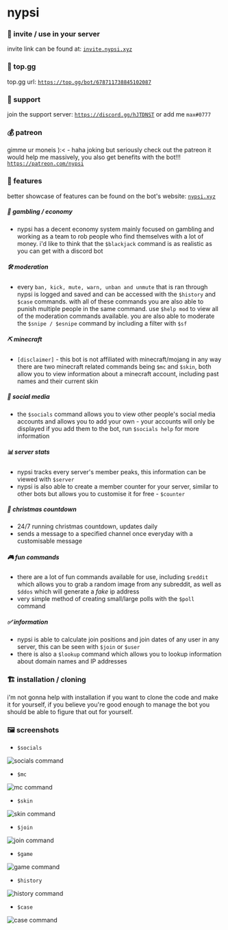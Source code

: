 # nypsi

### 🍟 invite / use in your server

invite link can be found at: [`invite.nypsi.xyz`](http://invite.nypsi.xyz)

### 🍪 top.gg

top.gg url: [`https://top.gg/bot/678711738845102087`](https://top.gg/bot/678711738845102087)

### 🌴 support

join the support server: [`https://discord.gg/hJTDNST`](https://discord.gg/hJTDNST) or add me `max#0777`

### 💰 patreon

gimme ur moneis ):< - haha joking but seriously check out the patreon it would help me massively, you also get benefits with the bot!!! [`https://patreon.com/nypsi`](https://patreon.com/nypsi)

### 🌵 features

better showcase of features can be found on the bot's website: [`nypsi.xyz`](https://nypsi.xyz)

##### 💸 gambling / economy

-   nypsi has a decent economy system mainly focused on gambling and working as a team to rob people who find themselves with a lot of money. i'd like to think that the `$blackjack` command is as realistic as you can get with a discord bot

##### 🛠 moderation

-   every `ban, kick, mute, warn, unban and unmute` that is ran through nypsi is logged and saved and can be accessed with the `$history` and `$case` commands. with all of these commands you are also able to punish multiple people in the same command. use `$help mod` to view all of the moderation commands available. you are also able to moderate the `$snipe / $esnipe` command by including a filter with `$sf`

##### ⛏ minecraft

-   `[disclaimer]` - this bot is not affiliated with minecraft/mojang in any way there are two minecraft related commands being `$mc` and `$skin`, both allow you to view information about a minecraft account, including past names and their current skin

##### 💬 social media

-   the `$socials` command allows you to view other people's social media accounts and allows you to add your own - your accounts will only be displayed if you add them to the bot, run `$socials help` for more information

##### 📊 server stats

-   nypsi tracks every server's member peaks, this information can be viewed with `$server`
-   nypsi is also able to create a member counter for your server, similar to other bots but allows you to customise it for free - `$counter`

##### 🎅 christmas countdown

-   24/7 running christmas countdown, updates daily
-   sends a message to a specified channel once everyday with a customisable message

##### 🎮 fun commands

-   there are a lot of fun commands available for use, including `$reddit` which allows you to grab a random image from any subreddit, as well as `$ddos` which will generate a _fake_ ip address
-   very simple method of creating small/large polls with the `$poll` command

##### ✅ information

-   nypsi is able to calculate join positions and join dates of any user in any server, this can be seen with `$join` or `$user`
-   there is also a `$lookup` command which allows you to lookup information about domain names and IP addresses

### 🏗 installation / cloning

i'm not gonna help with installation if you want to clone the code and make it for yourself, if you believe you're good enough to manage the bot you should be able to figure that out for yourself.

### 🖼 screenshots

-   `$socials`

![socials command](https://i.imgur.com/8htm95Z.png)

-   `$mc`

![mc command](https://i.imgur.com/pHFadD9.png)

-   `$skin`

![skin command](https://i.imgur.com/z8UmBXM.png)

-   `$join`

![join command](https://i.imgur.com/DjXm8lV.png)

-   `$game`

![game command](https://i.imgur.com/gyARIED.png)

-   `$history`

![history command](https://i.imgur.com/2f5bcWO.png)

-   `$case`

![case command](https://i.imgur.com/py6lDQg.png)
